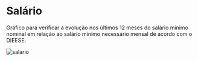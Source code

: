 # Salário

Gráfico para verificar a evolução nos últimos 12 meses do salário mínimo nominal em relação ao salário mínimo necessário mensal de acordo com o DIEESE.

![salario](https://github.com/fael0306/salario/assets/25599308/70e3ce68-55d2-4434-94ea-260839b40159)
